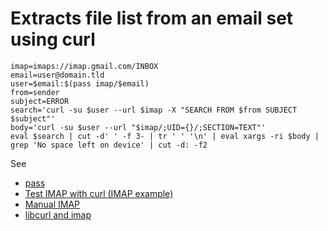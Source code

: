 # Extracts file list from an email set using curl

```
imap=imaps://imap.gmail.com/INBOX
email=user@domain.tld
user=$email:$(pass imap/$email)
from=sender
subject=ERROR
search='curl -su $user --url $imap -X "SEARCH FROM $from SUBJECT $subject"'
body='curl -su $user --url "$imap/;UID={}/;SECTION=TEXT"'
eval $search | cut -d' ' -f 3- | tr ' ' '\n' | eval xargs -ri $body | grep 'No space left on device' | cut -d: -f2
```

See

- [pass][]
- [Test IMAP with curl (IMAP example)][]
- [Manual IMAP][]
- [libcurl and imap][]

[pass]: https://www.passwordstore.org/ "passwordstore.org"

[Test IMAP with curl (IMAP example)]:
	https://busylog.net/test-imap-with-curl-imap-example/ "busylog.net"

[Manual IMAP]:
	https://www.skytale.net/blog/archives/23-Manual-IMAP.html "skytale.net"

[libcurl and imap]:
	https://stackoverflow.com/questions/10267500/libcurl-and-imap "stackoverflow.com"

[Performing IMAP queries via curl]:
	https://debian-administration.org/article/726/Performing_IMAP_queries_via_curl "debian-administration.org"
